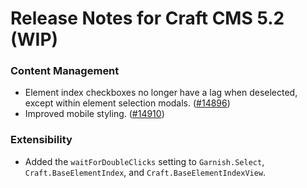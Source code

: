 # Release Notes for Craft CMS 5.2 (WIP)

### Content Management
- Element index checkboxes no longer have a lag when deselected, except within element selection modals. ([#14896](https://github.com/craftcms/cms/issues/14896))
- Improved mobile styling. ([#14910](https://github.com/craftcms/cms/pull/14910))

### Extensibility
- Added the `waitForDoubleClicks` setting to `Garnish.Select`, `Craft.BaseElementIndex`, and `Craft.BaseElementIndexView`.
